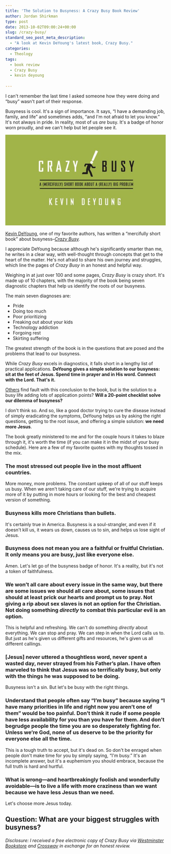 ```yaml
---
title: 'The Solution to Busyness: A Crazy Busy Book Review'
author: Jordan Shirkman
type: post
date: 2013-10-02T09:00:24+00:00
slug: /crazy-busy/
standard_seo_post_meta_description:
  - "A look at Kevin DeYoung's latest book, Crazy Busy."
categories:
  - Theology
tags:
  - book review
  - Crazy Busy
  - kevin deyoung

---
```

I can't remember the last time I asked someone how they were doing and &#8220;busy&#8221; wasn't part of their response.

Busyness is cool. It's a sign of importance. It says, &#8220;I have a demanding job, family, and life&#8221; and sometimes adds, &#8220;and I'm not afraid to let you know.&#8221; It's not always in pride. In reality, most of us _are_ busy. It's a badge of honor worn proudly, and we can't help but let people see it.

[![Image](/static/images/crazy-busy.jpeg)](https://jshirk.com/blog/crazy-busy)

[Kevin DeYoung](http://thegospelcoalition.org/blogs/kevindeyoung/), one of my favorite authors, has written a &#8220;mercifully short book&#8221; about busyness–_[Crazy Busy](http://goo.gl/CIrZzh)._

I appreciate DeYoung because although he's significantly smarter than me, he writes in a clear way, with well-thought through concepts that get to the heart of the matter. He's not afraid to share his own journey and struggles, which line the pages of _Crazy Busy_ in an honest and helpful way.

Weighing in at just over 100 and some pages, _Crazy Busy_ is crazy short. It's made up of 10 chapters, with the majority of the book being seven diagnostic chapters that help us identify the roots of our busyness.<!--more-->

The main seven diagnoses are:

  * Pride
  * Doing too much
  * Poor prioritizing
  * Freaking out about your kids
  * Technology addiction
  * Forgoing rest
  * Skirting suffering

The greatest strength of the book is in the questions that are posed and the problems that lead to our busyness.

While _Crazy Busy_ excels in diagnostics, it falls short in a lengthy list of practical applications. **DeYoung gives a simple solution to our busyness: sit at the feet of Jesus. Spend time in prayer and in His word. Connect with the Lord. That's it.**

[Others](http://www.google.com/url?sa=t&rct=j&q=&esrc=s&source=web&cd=1&cad=rja&ved=0CCsQFjAA&url=http%3A%2F%2Fwww.challies.com%2Fbook-reviews%2Fcrazy-busy&ei=7vBKUvz5JrH8yAGBmIDQBQ&usg=AFQjCNFk7upOWTuqOk54H6mJmo7SkaBGZA&bvm=bv.53371865,d.aWc) find fault with this conclusion to the book, but is the solution to a busy life adding lots of application points? **Will a 20-point checklist solve our dilemma of busyness?**

I don't think so. And so, like a good doctor trying to cure the disease instead of simply eradicating the symptoms, DeYoung helps us by asking the right questions, getting to the root issue, and offering a simple solution: **we need more Jesus**.

The book greatly ministered to me and for the couple hours it takes to blaze through it, it's worth the time (if you can make it in the midst of your busy schedule). Here are a few of my favorite quotes with my thoughts tossed in the mix.

### The most stressed out people live in the most affluent countries.

More money, more problems. The constant upkeep of all of our stuff keeps us busy. When we aren't taking care of our stuff, we're trying to acquire more of it by putting in more hours or looking for the best and cheapest version of something.

### Busyness kills more Christians than bullets.

It's certainly true in America. Busyness is a soul-strangler, and even if it doesn't kill us, it wears us down, causes us to sin, and helps us lose sight of Jesus.

### Busyness does not mean you are a faithful or fruitful Christian. It only means you are busy, just like everyone else.

Amen. Let's let go of the busyness badge of honor. It's a reality, but it's not a token of faithfulness.

### We won’t all care about every issue in the same way, but there are some issues we should all care about, some issues that should at least prick our hearts and prompt us to pray. Not giving a rip about sex slaves is not an option for the Christian. Not doing something _directly_ to combat this particular evil is an option.

This is helpful and refreshing. We can't do something _directly_ about everything. We can stop and pray. We can step in when the Lord calls us to. But just as he's given us different gifts and resources, he's given us all different callings.

### [Jesus] never uttered a thoughtless word, never spent a wasted day, never strayed from his Father’s plan. I have often marveled to think that Jesus was so terrifically busy, but only with the things he was supposed to be doing.

Busyness isn't a sin. But let's be busy with the right things.

### Understand that people often say “I’m busy” because saying “I have many priorities in life and right now you aren’t one of them” would be too painful. Don’t think it rude if some people have less availability for you than you have for them. And don’t begrudge people the time you are so desperately fighting for. Unless we’re God, none of us deserve to be the priority for everyone else all the time.

This is a tough truth to accept, but it's dead on. So don't be enraged when people don't make time for you by simply saying, &#8220;I'm busy.&#8221; It's an incomplete answer, but it's a euphemism you should embrace, because the full truth is hard and hurtful.

### What is wrong—and heartbreakingly foolish and wonderfully avoidable—is to live a life with more craziness than we want because we have less Jesus than we need.

Let's choose more Jesus today.

## Question: What are your biggest struggles with busyness?

###### _Disclosure: I received a free electronic copy of Crazy Busy via [Westminster Bookstore](http://www.wtsbooks.com) and [Crossway](http://www.crossway.org) in exchange for an honest review._
